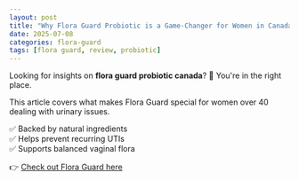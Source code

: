 ```yaml
---
layout: post
title: "Why Flora Guard Probiotic is a Game-Changer for Women in Canada"
date: 2025-07-08
categories: flora-guard
tags: [flora guard, review, probiotic]
---
```


Looking for insights on **flora guard probiotic canada**? 🌿 You're in the right place.

This article covers what makes Flora Guard special for women over 40 dealing with urinary issues.

✅ Backed by natural ingredients  
✅ Helps prevent recurring UTIs  
✅ Supports balanced vaginal flora  

👉 [Check out Flora Guard here](https://flora-guard.ca/)

